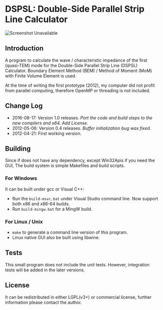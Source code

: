 # DSPSL: Double-Side Parallel Strip Line Calculator
![Screenshot Unavailable](https://crwu.de/cn/blog/dspsl/screenshot_gui.png)
## Introduction
A program to calculate the wave / characteristic impedance of the first
(quasi-TEM) mode for the Double-Side Parallel Strip Line (DSPSL) Calculator.
Boundary Element Method (BEM) / Method of Moment (MoM) with Finite Volume
Element is used.

At the time of writing the first prototype (2012), my computer did not profit
from parallel computing, therefore OpenMP or threading is not included.

## Change Log
- 2016-08-17: Version 1.0 releases. *Port the code and build steps to the new
  compilers and x64. Add License.*
- 2012-05-06: Version 0.4 releases. *Buffer initialization bug was fixed.*
- 2012-04-21: First working version.

## Building
Since if does not have any dependency, except Win32Apis if you need the GUI, The build system is simple Makefiles and build scripts.

### For Windows
It can be built under gcc or Visual C++:
- Run the `build-msvc.bat` under Visual Studio command line. Now support both
  x86 and x86-64 builds.
- Run `build-mingw.bat` for a MingW build.

### For Linux / Unix
- `make` to generate a command line version of this program.
-  Linux native GUI also be built using libwine.

## Tests
This small program does not include the unit tests. However, integration tests will be added in the later versions.

## License
It can be redistributed in either LGPL(v3+) or commercial license, further
information please contact the author.
